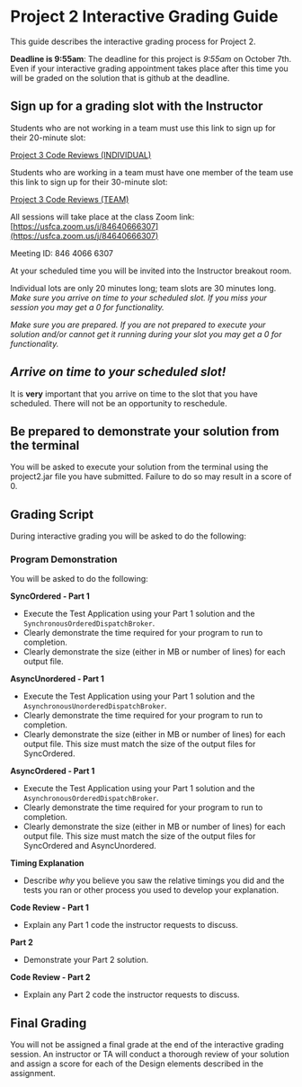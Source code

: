 Project 2 Interactive Grading Guide
===================================

This guide describes the interactive grading process for Project 2.

**Deadline is 9:55am**: The deadline for this project is *9:55am* on October 7th. Even if your interactive grading appointment takes place after this time you will be graded on the solution that is github at the deadline.

## Sign up for a grading slot with the Instructor

Students who are not working in a team must use this link to sign up for their 20-minute slot:

[Project 3 Code Reviews (INDIVIDUAL)](https://calendar.google.com/calendar/u/0/selfsched?sstoken=UUhsblJHYXd6Y0tQfGRlZmF1bHR8OWRmYWVlMGMxNDk1NDEzODVhN2JkMmNiMDEyN2RmZTI)

Students who are working in a team must have one member of the team use this link to sign up for their 30-minute slot:

[Project 3 Code Reviews (TEAM)](https://calendar.google.com/calendar/u/0/selfsched?sstoken=UUtQZDRGczF4bmN3fGRlZmF1bHR8NzNlNzM2Y2VjYzYzZjJiZjNjZGFhNzhjODBmN2U0Yzc)

All sessions will take place at the class Zoom link:
[https://usfca.zoom.us/j/84640666307](https://usfca.zoom.us/j/84640666307)

Meeting ID: 846 4066 6307


At your scheduled time you will be invited into the Instructor breakout room.

Individual lots are only 20 minutes long; team slots are 30 minutes long. *Make sure you arrive on time to your scheduled slot. If you miss your session you may get a 0 for functionality.*

*Make sure you are prepared. If you are not prepared to execute your solution and/or cannot get it running during your slot you may get a 0 for functionality.* 

## *Arrive on time to your scheduled slot!*

It is **very** important that you arrive on time to the slot that you have scheduled. There will not be an opportunity to reschedule.

## Be prepared to demonstrate your solution from the terminal

You will be asked to execute your solution from the terminal using the project2.jar file you have submitted. Failure to do so may result in a score of 0. 

## Grading Script

During interactive grading you will be asked to do the following:

### Program Demonstration
You  will be asked to do the following:

**SyncOrdered - Part 1**

- Execute the Test Application using your Part 1 solution and the `SynchronousOrderedDispatchBroker`. 
- Clearly demonstrate the time required for your program to run to completion.
- Clearly demonstrate the size (either in MB or number of lines) for each output file.

**AsyncUnordered - Part 1**

- Execute the Test Application using your Part 1 solution and the `AsynchronousUnorderedDispatchBroker`. 
- Clearly demonstrate the time required for your program to run to completion.
- Clearly demonstrate the size (either in MB or number of lines) for each output file. This size must match the size of the output files for SyncOrdered.

**AsyncOrdered - Part 1**

- Execute the Test Application using your Part 1 solution and the `AsynchronousOrderedDispatchBroker`. 
- Clearly demonstrate the time required for your program to run to completion.
- Clearly demonstrate the size (either in MB or number of lines) for each output file. This size must match the size of the output files for SyncOrdered and AsyncUnordered.

**Timing Explanation**

- Describe *why* you believe you saw the relative timings you did and the tests you ran or other process you used to develop your explanation.

**Code Review - Part 1**

- Explain any Part 1 code the instructor requests to discuss.

**Part 2**

- Demonstrate your Part 2 solution.

**Code Review - Part 2**

- Explain any Part 2 code the instructor requests to discuss.

## Final Grading

You will not be assigned a final grade at the end of the interactive grading session. An instructor or TA will conduct a thorough review of your solution and assign a score for each of the Design elements described in the assignment. 



